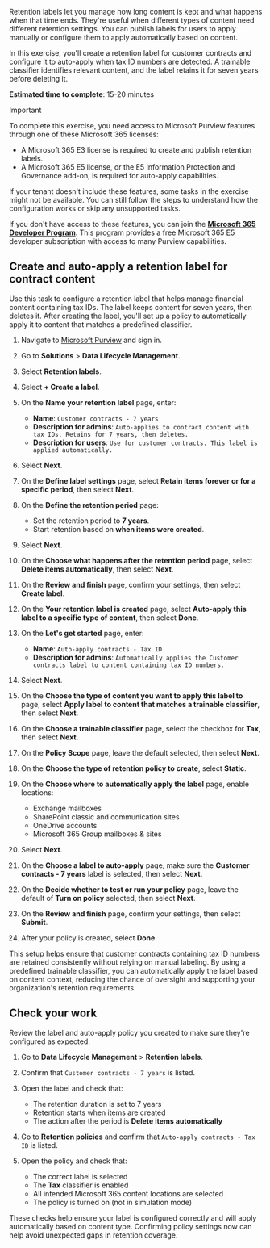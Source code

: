 Retention labels let you manage how long content is kept and what happens when that time ends. They're useful when different types of content need different retention settings. You can publish labels for users to apply manually or configure them to apply automatically based on content.

In this exercise, you'll create a retention label for customer contracts and configure it to auto-apply when tax ID numbers are detected. A trainable classifier identifies relevant content, and the label retains it for seven years before deleting it.

**Estimated time to complete**: 15-20 minutes

> [!IMPORTANT]
> To complete this exercise, you need access to Microsoft Purview features through one of these Microsoft 365 licenses:
>
> - A Microsoft 365 E3 license is required to create and publish retention labels.
> - A Microsoft 365 E5 license, or the E5 Information Protection and Governance add-on, is required for auto-apply capabilities.
>
> If your tenant doesn't include these features, some tasks in the exercise might not be available. You can still follow the steps to understand how the configuration works or skip any unsupported tasks.
>
> If you don't have access to these features, you can join the **[Microsoft 365 Developer Program](https://developer.microsoft.com/microsoft-365/dev-program)**. This program provides a free Microsoft 365 E5 developer subscription with access to many Purview capabilities.

## Create and auto-apply a retention label for contract content

Use this task to configure a retention label that helps manage financial content containing tax IDs. The label keeps content for seven years, then deletes it. After creating the label, you'll set up a policy to automatically apply it to content that matches a predefined classifier.

1. Navigate to [Microsoft Purview](https://purview.microsoft.com) and sign in.
1. Go to **Solutions** > **Data Lifecycle Management**.
1. Select **Retention labels**.
1. Select **+ Create a label**.
1. On the **Name your retention label** page, enter:

   - **Name**: `Customer contracts - 7 years`
   - **Description for admins**: `Auto-applies to contract content with tax IDs. Retains for 7 years, then deletes.`
   - **Description for users**: `Use for customer contracts. This label is applied automatically.`

1. Select **Next**.
1. On the **Define label settings** page, select **Retain items forever or for a specific period**, then select **Next**.
1. On the **Define the retention period** page:

   - Set the retention period to **7 years**.
   - Start retention based on **when items were created**.

1. Select **Next**.
1. On the **Choose what happens after the retention period** page, select **Delete items automatically**, then select **Next**.
1. On the **Review and finish** page, confirm your settings, then select **Create label**.
1. On the **Your retention label is created** page, select **Auto-apply this label to a specific type of content**, then select **Done**.
1. On the **Let's get started** page, enter:

   - **Name**: `Auto-apply contracts - Tax ID`
   - **Description for admins**: `Automatically applies the Customer contracts label to content containing tax ID numbers.`

1. Select **Next**.
1. On the **Choose the type of content you want to apply this label to** page, select **Apply label to content that matches a trainable classifier**, then select **Next**.
1. On the **Choose a trainable classifier** page, select the checkbox for **Tax**, then select **Next**.
1. On the **Policy Scope** page, leave the default selected, then select **Next**.
1. On the **Choose the type of retention policy to create​**, select **Static**.
1. On the **Choose where to automatically apply the label** page, enable locations:

   - Exchange mailboxes
   - SharePoint classic and communication sites
   - OneDrive accounts
   - Microsoft 365 Group mailboxes & sites

1. Select **Next**.
1. On the **Choose a label to auto-apply** page, make sure the **Customer contracts - 7 years** label is selected, then select **Next**.
1. On the **Decide whether to test or run your policy** page, leave the default of **Turn on policy** selected, then select **Next**.
1. On the **Review and finish** page, confirm your settings, then select **Submit**.
1. After your policy is created, select **Done**.

This setup helps ensure that customer contracts containing tax ID numbers are retained consistently without relying on manual labeling. By using a predefined trainable classifier, you can automatically apply the label based on content context, reducing the chance of oversight and supporting your organization's retention requirements.

## Check your work

Review the label and auto-apply policy you created to make sure they're configured as expected.

1. Go to **Data Lifecycle Management** > **Retention labels**.
1. Confirm that `Customer contracts - 7 years` is listed.
1. Open the label and check that:

   - The retention duration is set to 7 years
   - Retention starts when items are created
   - The action after the period is **Delete items automatically**

1. Go to **Retention policies** and confirm that `Auto-apply contracts - Tax ID` is listed.
1. Open the policy and check that:

   - The correct label is selected
   - The **Tax** classifier is enabled
   - All intended Microsoft 365 content locations are selected
   - The policy is turned on (not in simulation mode)

These checks help ensure your label is configured correctly and will apply automatically based on content type. Confirming policy settings now can help avoid unexpected gaps in retention coverage.
